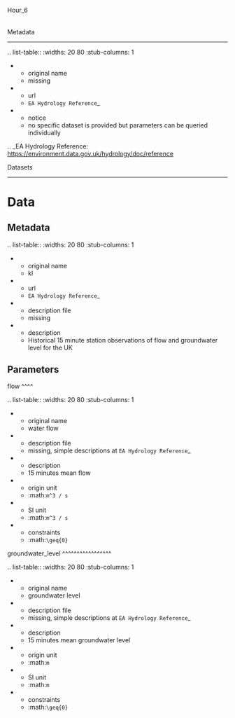 Hour_6
######

Metadata
********

.. list-table::
   :widths: 20 80
   :stub-columns: 1

   * - original name
     - missing
   * - url
     - `EA Hydrology Reference`_
   * - notice
     - no specific dataset is provided but parameters can be queried individually

.. _EA Hydrology Reference: https://environment.data.gov.uk/hydrology/doc/reference

Datasets
********

Data
====

Metadata
--------

.. list-table::
   :widths: 20 80
   :stub-columns: 1

   * - original name
     - kl
   * - url
     - `EA Hydrology Reference`_
   * - description file
     - missing
   * - description
     - Historical 15 minute station observations of flow and groundwater level for the UK

Parameters
----------

flow
^^^^

.. list-table::
   :widths: 20 80
   :stub-columns: 1

   * - original name
     - water flow
   * - description file
     - missing, simple descriptions at `EA Hydrology Reference`_
   * - description
     - 15 minutes mean flow
   * - origin unit
     - :math:`m^3 / s`
   * - SI unit
     - :math:`m^3 / s`
   * - constraints
     - :math:`\geq{0}`

groundwater_level
^^^^^^^^^^^^^^^^^

.. list-table::
   :widths: 20 80
   :stub-columns: 1

   * - original name
     - groundwater level
   * - description file
     - missing, simple descriptions at `EA Hydrology Reference`_
   * - description
     - 15 minutes mean groundwater level
   * - origin unit
     - :math:`m`
   * - SI unit
     - :math:`m`
   * - constraints
     - :math:`\geq{0}`
